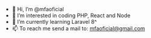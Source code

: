 - 👋 Hi, I’m @mfaoficial
- 👀 I’m interested in coding PHP, React and Node
- 🌱 I’m currently learning Laravel 8^
- 📫 To reach me send a mail to: mfaoficial@gmail.com

<!---
mfaoficial/mfaoficial is a ✨ special ✨ repository because its `README.md` (this file) appears on your GitHub profile.
You can click the Preview link to take a look at your changes.
--->
